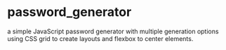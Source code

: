 # password_generator
a simple JavaScript password generator with multiple generation options using CSS grid to create layouts and flexbox to center elements.

